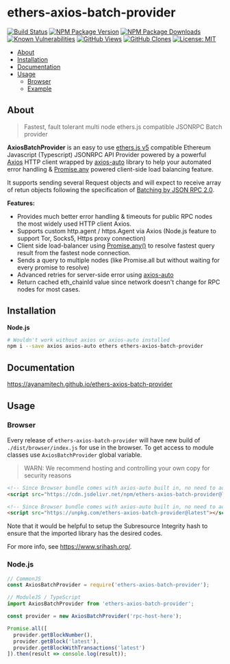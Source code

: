 # ethers-axios-batch-provider

[![Build Status](https://github.com/ayanamitech/ethers-axios-batch-provider/actions/workflows/test.yml/badge.svg)](https://github.com/ayanamitech/ethers-axios-batch-provider/actions)
[![NPM Package Version](https://img.shields.io/npm/v/ethers-axios-batch-provider.svg)](https://npmjs.org/package/ethers-axios-batch-provider)
[![NPM Package Downloads](https://img.shields.io/npm/dm/ethers-axios-batch-provider.svg)](https://npmjs.org/package/ethers-axios-batch-provider)
[![Known Vulnerabilities](https://snyk.io/test/github/ayanamitech/ethers-axios-batch-provider/badge.svg?style=flat-square)](https://snyk.io/test/github/ayanamitech/ethers-axios-batch-provider)
[![GitHub Views](https://img.shields.io/badge/dynamic/json?color=green&label=Views&query=uniques&url=https://github.com/ayanamitech/node-github-repo-stats/blob/main/data/ayanamitech/ethers-axios-batch-provider/views.json?raw=True&logo=github)](https://github.com/ayanamitech/ethers-axios-batch-provider)
[![GitHub Clones](https://img.shields.io/badge/dynamic/json?color=success&label=Clone&query=uniques&url=https://github.com/ayanamitech/node-github-repo-stats/blob/main/data/ayanamitech/ethers-axios-batch-provider/clone.json?raw=True&logo=github)](https://github.com/ayanamitech/ethers-axios-batch-provider)
[![License: MIT](https://img.shields.io/github/license/ayanamitech/ethers-axios-batch-provider)](https://opensource.org/licenses/MIT)

- [About](#about)
- [Installation](#installation)
- [Documentation](#documentation)
- [Usage](#usage)
  - [Browser](#browser)
  - [Example](#example)

## About

> Fastest, fault tolerant multi node ethers.js compatible JSONRPC Batch provider

**AxiosBatchProvider** is an easy to use [ethers.js v5](https://docs.ethers.io/v5/) compatible Ethereum Javascript (Typescript) JSONRPC API Provider powered by a powerful [Axios](https://axios-http.com/) HTTP client wrapped by [axios-auto](https://ayanamitech.github.io/axios-auto) library to help your automated error handling & [Promise.any](https://developer.mozilla.org/en-US/docs/Web/JavaScript/Reference/Global_Objects/Promise/any) powered client-side load balancing feature.

It supports sending several Request objects and will expect to receive array of retun objects following the specification of [Batching by JSON RPC 2.0](https://www.jsonrpc.org/specification#batch).

**Features:**

- Provides much better error handling & timeouts for public RPC nodes the most widely used HTTP client Axios.
- Supports custom http.agent / https.Agent via Axios (Node.js feature to support Tor, Socks5, Https proxy connection)
- Client side load-balancer using [Promise.any()](https://developer.mozilla.org/en-US/docs/Web/JavaScript/Reference/Global_Objects/Promise/any) to resolve fastest query result from the fastest node connection.
- Sends a query to multiple nodes (like Promise.all but without waiting for every promise to resolve)
- Advanced retries for server-side error using [axios-auto](https://ayanamitech.github.io/axios-auto)
- Return cached eth_chainId value since network doesn't change for RPC nodes for most cases.

## Installation

**Node.js**

```bash
# Wouldn't work without axios or axios-auto installed
npm i --save axios axios-auto ethers ethers-axios-batch-provider
```

## Documentation

https://ayanamitech.github.io/ethers-axios-batch-provider

## Usage

### Browser

Every release of `ethers-axios-batch-provider` will have new build of `./dist/browser/index.js` for use in the browser. To get access to module classes use `AxiosBatchProvider` global variable.

> WARN: We recommend hosting and controlling your own copy for security reasons

```html
<!-- Since Browser bundle comes with axios-auto built in, no need to add additional axios or axios-auto dependency -->
<script src="https://cdn.jsdelivr.net/npm/ethers-axios-batch-provider@latest"></script>
```

```html
<!-- Since Browser bundle comes with axios-auto built in, no need to add additional axios or axios-auto dependency -->
<script src="https://unpkg.com/ethers-axios-batch-provider@latest"></script>
```

Note that it would be helpful to setup the Subresource Integrity hash to ensure that the imported library has the desired codes.

For more info, see https://www.srihash.org/.

### Node.js

```js
// CommonJS
const AxiosBatchProvider = require('ethers-axios-batch-provider');

// ModuleJS / TypeScript
import AxiosBatchProvider from 'ethers-axios-batch-provider';

const provider = new AxiosBatchProvider('rpc-host-here');

Promise.all([
  provider.getBlockNumber(),
  provider.getBlock('latest'),
  provider.getBlockWithTransactions('latest')
]).then(result => console.log(result));
```
